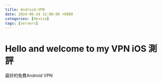 ```yaml
---
title: Android-VPN
date: 2024-06-24 12:00:00 +0800
categories: [device]
tags: [servers]
---
```


# Hello and welcome to my VPN iOS 測評


最好的免費Android VPN